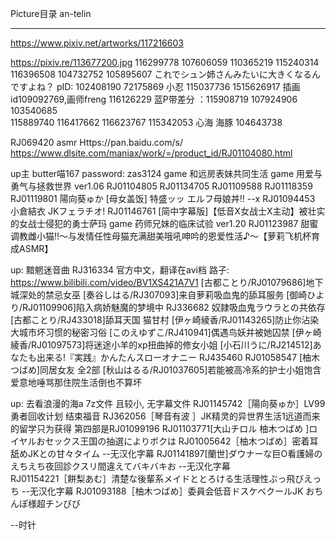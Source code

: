 Picture目录
an-telin


---
https://www.pixiv.net/artworks/117216603

https://pixiv.re/113677200.jpg
116299778
107606059
110365219
115240314
116396508
104732752
105895607
これでシュン姉さんみたいに大きくなるんですよね？ pID: 102408190
72175869     小忍
115037736
1515626917
插画id109092769,画师freng
116126229
蓝P带差分 ：115908719
107924906
103540685  
115889740
116417662
116623767
115342053   心海 海豚
104643738





RJ069420
asmr
Https://pan.baidu.com/s/
https://www.dlsite.com/maniax/work/=/product_id/RJ01104080.html

up主 butter喵167   password: zas3124
game 和远房表妹共同生活
game 用爱与勇气与拯救世界 ver1.06
RJ01104805
RJ01134705
RJ01109588
RJ01118359
RJ01119801   陽向葵ゅか [母女盖饭] 特盛ッッ エルフ母娘丼‼  --x
RJ01094453   小倉結衣  JKフェラチオ!
RJ01146761   [简中字幕版]【低音X女战士X主动】被壮实的女战士侵犯的勇士萨玛 
game 药师兄妹的临床试验 ver1.20
RJ01123987 甜蜜调教雌小猫!!〜与发情任性母猫充满甜美哦吼呻吟的恩爱性活♪〜【萝莉飞机杯育成ASMR】


up: 黯魍迷音曲
RJ316334   官方中文，翻译在avi档
路子:
https://www.bilibili.com/video/BV1XS421A7V1
[古都ことり/RJ01079686]地下城深处的禁忌女巫
[奏谷しはる/RJ307093]来自萝莉吸血鬼的舔耳服务
[御崎ひより/RJ01109906]陷入病娇魅魔的梦境中
RJ336682 奴隷吸血鬼ラウラとの共依存
[古都ことり/RJ433018]舔耳天国 猫甘村
[伊ヶ崎綾香/RJ01143265]防止你沾染大城市坏习惯的秘密习俗
[このえゆずこ/RJ410941]偶遇鸟妖并被她囚禁
[伊ヶ崎綾香/RJ01097573]将迷途小羊的xp扭曲掉的修女小姐
[小石川うに/RJ214512]あなたも出来る!『実践』かんたんスローオナニー
RJ435460 RJ01058547 [柚木つばめ]同居女友 全2部
[秋山はるる/RJ01037605]若能被高冷系的护士小姐饱含爱意地唾骂那住院生活倒也不算坏


up: 去看浪漫的海a     7z文件 且较小,     无字幕文件
RJ01145742［陽向葵ゅか］LV99勇者回收计划 结束福音
RJ362056［琴音有波 ］JK精灵的异世界生活1远道而来的留学只为获得   第四部是RJ01099196
RJ01103771[大山チロル 柚木つばめ ]ロイヤルおセックス王国の抽選によりボクは
RJ01005642［柚木つばめ］密着耳舐めJKとの甘々タイム            --无汉化字幕
RJ01141897[蘭世]ダウナーな巨O看護婦のえちえち夜回診クスリ間違えてバキバキお       --无汉化字幕    
RJ01154221［餅梨あむ］清楚な後輩系メイドととろける生活理性ぶっ飛びえっち       --无汉化字幕
RJ01093188［柚木つばめ］委員会低音ドスケベクールJK おちんぽ様超チンびび

--时针





